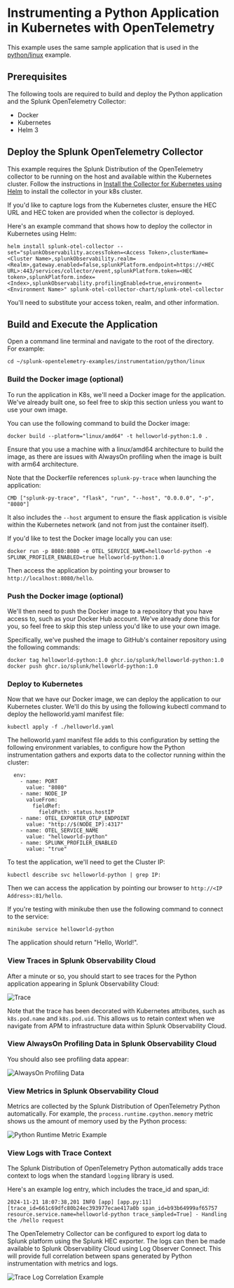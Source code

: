# Instrumenting a Python Application in Kubernetes with OpenTelemetry

This example uses the same sample application that is used in the
[python/linux](../linux) example.

## Prerequisites

The following tools are required to build and deploy the Python application and the
Splunk OpenTelemetry Collector:

* Docker
* Kubernetes
* Helm 3

## Deploy the Splunk OpenTelemetry Collector

This example requires the Splunk Distribution of the OpenTelemetry collector to
be running on the host and available within the Kubernetes cluster.  Follow the
instructions in [Install the Collector for Kubernetes using Helm](https://docs.splunk.com/observability/en/gdi/opentelemetry/collector-kubernetes/install-k8s.html)
to install the collector in your k8s cluster.

If you'd like to capture logs from
the Kubernetes cluster, ensure the HEC URL and HEC token are provided when the
collector is deployed.

Here's an example command that shows how to deploy the collector in Kubernetes using Helm:

````
helm install splunk-otel-collector --set="splunkObservability.accessToken=<Access Token>,clusterName=<Cluster Name>,splunkObservability.realm=<Realm>,gateway.enabled=false,splunkPlatform.endpoint=https://<HEC URL>:443/services/collector/event,splunkPlatform.token=<HEC token>,splunkPlatform.index=<Index>,splunkObservability.profilingEnabled=true,environment=<Environment Name>" splunk-otel-collector-chart/splunk-otel-collector
````

You'll need to substitute your access token, realm, and other information.

## Build and Execute the Application

Open a command line terminal and navigate to the root of the directory.  
For example:

````
cd ~/splunk-opentelemetry-examples/instrumentation/python/linux
````

### Build the Docker image (optional)

To run the application in K8s, we'll need a Docker image for the application.
We've already built one, so feel free to skip this section unless you want to use
your own image.

You can use the following command to build the Docker image:

````
docker build --platform="linux/amd64" -t helloworld-python:1.0 .
````

Ensure that you use a machine with a linux/amd64 architecture to build the image, as there are issues
with AlwaysOn profiling when the image is built with arm64 architecture.

Note that the Dockerfile references `splunk-py-trace` when launching the application:

````
CMD ["splunk-py-trace", "flask", "run", "--host", "0.0.0.0", "-p", "8080"]
````

It also includes the `--host` argument to ensure the flask application is visible
within the Kubernetes network (and not from just the container itself). 

If you'd like to test the Docker image locally you can use:

````
docker run -p 8080:8080 -e OTEL_SERVICE_NAME=helloworld-python -e SPLUNK_PROFILER_ENABLED=true helloworld-python:1.0
````

Then access the application by pointing your browser to `http://localhost:8080/hello`.

### Push the Docker image (optional)

We'll then need to push the Docker image to a repository that you have
access to, such as your Docker Hub account.  We've already done this for you,
so feel free to skip this step unless you'd like to use your own image.

Specifically, we've pushed the
image to GitHub's container repository using the following commands:

````
docker tag helloworld-python:1.0 ghcr.io/splunk/helloworld-python:1.0
docker push ghcr.io/splunk/helloworld-python:1.0
````

### Deploy to Kubernetes

Now that we have our Docker image, we can deploy the application to
our Kubernetes cluster.  We'll do this by using the following
kubectl command to deploy the helloworld.yaml manifest file:

````
kubectl apply -f ./helloworld.yaml
````

The helloworld.yaml manifest file adds to this
configuration by setting the following environment variables, to configure how the
Python instrumentation gathers and exports data to the collector running within the cluster:

````
  env:
    - name: PORT
      value: "8080"
    - name: NODE_IP
      valueFrom:
        fieldRef:
          fieldPath: status.hostIP
    - name: OTEL_EXPORTER_OTLP_ENDPOINT
      value: "http://$(NODE_IP):4317"
    - name: OTEL_SERVICE_NAME
      value: "helloworld-python"
    - name: SPLUNK_PROFILER_ENABLED
      value: "true"
````

To test the application, we'll need to get the Cluster IP:

````
kubectl describe svc helloworld-python | grep IP:
````

Then we can access the application by pointing our browser to `http://<IP Address>:81/hello`.

If you're testing with minikube then use the following command to connect to the service:

````
minikube service helloworld-python
````

The application should return "Hello, World!".

### View Traces in Splunk Observability Cloud

After a minute or so, you should start to see traces for the Python application
appearing in Splunk Observability Cloud:

![Trace](./images/trace.png)

Note that the trace has been decorated with Kubernetes attributes, such as `k8s.pod.name`
and `k8s.pod.uid`.  This allows us to retain context when we navigate from APM to
infrastructure data within Splunk Observability Cloud.

### View AlwaysOn Profiling Data in Splunk Observability Cloud

You should also see profiling data appear:

![AlwaysOn Profiling Data](./images/profiling.png)

### View Metrics in Splunk Observability Cloud

Metrics are collected by the Splunk Distribution of OpenTelemetry Python automatically.  For example,
the `process.runtime.cpython.memory` metric shows us the amount of memory used by the
Python process:

![Python Runtime Metric Example](./images/metrics.png)

### View Logs with Trace Context

The Splunk Distribution of OpenTelemetry Python automatically adds trace context
to logs when the standard `logging` library is used.

Here's an example log entry, which includes the trace_id and span_id:

````
2024-11-21 18:07:38,201 INFO [app] [app.py:11] [trace_id=661c69dfc80b24ec393977ecae417a0b span_id=b93b64999af65757 resource.service.name=helloworld-python trace_sampled=True] - Handling the /hello request
````

The OpenTelemetry Collector can be configured to export log data to
Splunk platform using the Splunk HEC exporter.  The logs can then be made
available to Splunk Observability Cloud using Log Observer Connect.  This will
provide full correlation between spans generated by Python instrumentation
with metrics and logs.

![Trace Log Correlation Example](./images/trace_log_correlation.png)
